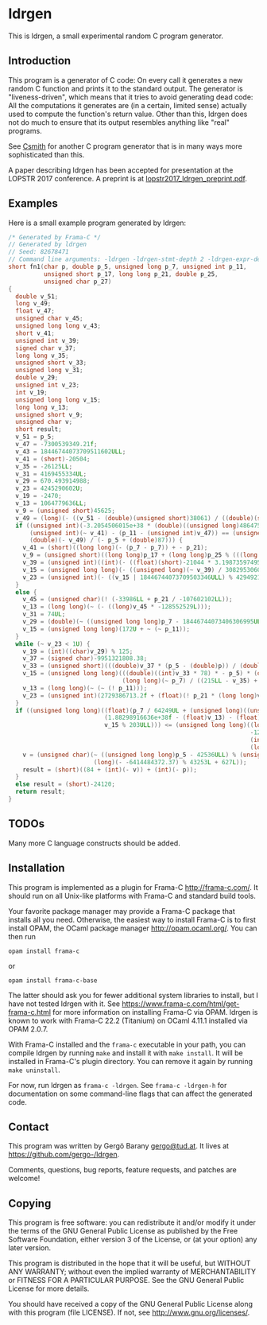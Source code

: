 # ldrgen

This is ldrgen, a small experimental random C program generator.


## Introduction

This program is a generator of C code: On every call it generates a new
random C function and prints it to the standard output. The generator is
"liveness-driven", which means that it tries to avoid generating dead code:
All the computations it generates are (in a certain, limited sense) actually
used to compute the function's return value. Other than this, ldrgen does
not do much to ensure that its output resembles anything like "real"
programs.

See [Csmith](https://github.com/csmith-project/csmith) for another C program
generator that is in many ways more sophisticated than this.

A paper describing ldrgen has been accepted for presentation at the LOPSTR
2017 conference. A preprint is at
[lopstr2017_ldrgen_preprint.pdf](lopstr2017_ldrgen_preprint.pdf).


## Examples

Here is a small example program generated by ldrgen:

```c
/* Generated by Frama-C */
// Generated by ldrgen
// Seed: 82678471
// Command line arguments: -ldrgen -ldrgen-stmt-depth 2 -ldrgen-expr-depth 3
short fn1(char p, double p_5, unsigned long p_7, unsigned int p_11,
          unsigned short p_17, long long p_21, double p_25,
          unsigned char p_27)
{
  double v_51;
  long v_49;
  float v_47;
  unsigned char v_45;
  unsigned long long v_43;
  short v_41;
  unsigned int v_39;
  signed char v_37;
  long long v_35;
  unsigned short v_33;
  unsigned long v_31;
  double v_29;
  unsigned int v_23;
  int v_19;
  unsigned long long v_15;
  long long v_13;
  unsigned short v_9;
  unsigned char v;
  short result;
  v_51 = p_5;
  v_47 = -7300539349.21f;
  v_43 = 18446744073709511602ULL;
  v_41 = (short)-20504;
  v_35 = -26125LL;
  v_31 = 4169455334UL;
  v_29 = 670.493914988;
  v_23 = 4245290602U;
  v_19 = -2470;
  v_13 = 1064779636LL;
  v_9 = (unsigned short)45625;
  v_49 = (long)(- ((v_51 - (double)(unsigned short)38061) / ((double)(signed char)53 * p_25 + (double)404)));
  if ((unsigned int)(-3.2054506015e+38 * (double)((unsigned long)4864751150.7 * p_7)) + (
      (unsigned int)(~ v_41) - (p_11 - (unsigned int)v_47)) == (unsigned int)(
      (double)(- v_49) / (- p_5 + (double)87))) {
    v_41 = (short)((long long)(- (p_7 - p_7)) + - p_21);
    v_9 = (unsigned short)((long long)p_17 + (long long)p_25 % (((long long)p - v_35) + 719LL));
    v_39 = (unsigned int)((int)(- ((float)(short)-21044 * 3.19873597495e+37f)));
    v_15 = (unsigned long long)(- ((unsigned long)(~ v_39) / 3082953060UL));
    v_23 = (unsigned int)(- ((v_15 | 18446744073709503346ULL) % 4294921912ULL));
  }
  else {
    v_45 = (unsigned char)(! (-33986LL + p_21 / -107602102LL));
    v_13 = (long long)(~ (- ((long)v_45 * -128552529L)));
    v_31 = 74UL;
    v_29 = (double)(~ ((unsigned long long)p_7 - 18446744073406306995ULL * v_43));
    v_15 = (unsigned long long)(172U + ~ (~ p_11));
  }
  while (~ v_23 < 1U) {
    v_19 = (int)((char)v_29) % 125;
    v_37 = (signed char)-9951321808.38;
    v_33 = (unsigned short)(((double)v_37 * (p_5 - (double)p)) / (double)18446744073294828742ULL);
    v_15 = (unsigned long long)(((double)((int)v_33 * 78) * - p_5) * (double)(
                                (long long)(~ p_7) / ((215LL - v_35) + 852LL)));
    v_13 = (long long)(~ (~ (! p_11)));
    v_23 = (unsigned int)(2729386713.2f + (float)(! p_21 * (long long)v_31));
  }
  if ((unsigned long long)((float)(p_7 / 64249UL + (unsigned long)((unsigned int)v_9 * p_11)) * (
                           (1.88298916636e+38f - (float)v_13) - (float)(
                           v_15 % 203ULL))) <= (unsigned long long)((long long)(
                                                                    -120 / (
                                                                    (int)p_17 + 71)) + (
                                                                    (long long)v_19 - p_21)) * 4294946671ULL) {
    v = (unsigned char)(~ ((unsigned long long)p_5 - 42536ULL) % (unsigned long long)(
                        (long)(- -6414484372.37) % 43253L + 627L));
    result = (short)((84 + (int)(- v)) + (int)(- p));
  }
  else result = (short)-24120;
  return result;
}
```


## TODOs

Many more C language constructs should be added.


## Installation

This program is implemented as a plugin for Frama-C <http://frama-c.com/>.
It should run on all Unix-like platforms with Frama-C and standard build
tools.

Your favorite package manager may provide a Frama-C package that installs
all you need. Otherwise, the easiest way to install Frama-C is to first
install OPAM, the OCaml package manager <http://opam.ocaml.org/>. You can
then run

    opam install frama-c

or

    opam install frama-c-base

The latter should ask you for fewer additional system libraries to install,
but I have not tested ldrgen with it. See
<https://www.frama-c.com/html/get-frama-c.html>
for more information on installing Frama-C via OPAM. ldrgen is known to work
with Frama-C 22.2 (Titanium) on OCaml 4.11.1 installed via OPAM 2.0.7.

With Frama-C installed and the `frama-c` executable in your path, you can
compile ldrgen by running `make` and install it with `make install`. It will
be installed in Frama-C's plugin directory. You can remove it again by
running `make uninstall`.

For now, run ldrgen as `frama-c -ldrgen`. See `frama-c -ldrgen-h` for
documentation on some command-line flags that can affect the generated code.


## Contact

This program was written by Gergö Barany <gergo@tud.at>. It lives at
<https://github.com/gergo-/ldrgen>.

Comments, questions, bug reports, feature requests, and patches are welcome!


## Copying

This program is free software: you can redistribute it and/or modify it
under the terms of the GNU General Public License as published by the Free
Software Foundation, either version 3 of the License, or (at your option)
any later version.

This program is distributed in the hope that it will be useful, but WITHOUT
ANY WARRANTY; without even the implied warranty of MERCHANTABILITY or
FITNESS FOR A PARTICULAR PURPOSE. See the GNU General Public License for
more details.

You should have received a copy of the GNU General Public License along with
this program (file LICENSE). If not, see <http://www.gnu.org/licenses/>.
